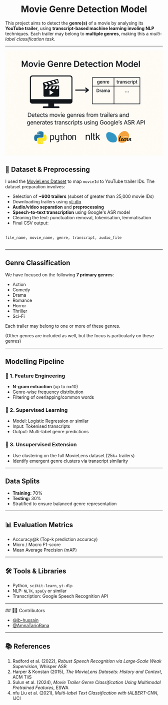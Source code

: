 <h1 align="center">Movie Genre Detection Model</h1>
<p>This project aims to detect the <strong>genre(s)</strong> of a movie by analysing its <strong>YouTube trailer</strong>, using <strong>transcript-based machine learning involing NLP</strong> techniques. Each trailer may belong to <strong>multiple genres</strong>, making this a <em>multi-label classification task</em>.</p>

<hr />
<p align="center">
  <img src="movie-genre-detection-model.png" alt="Movie Genre Detection Model" >
</p>
<h2>📁 Dataset & Preprocessing</h2>

<p>I used the <a href="https://grouplens.org/datasets/movielens/" target="_blank">MovieLens Dataset</a> to map <code>movieId</code> to YouTube trailer IDs. The dataset preparation involves:</p>

<ul>
  <li>Selection of <strong>~600 trailers</strong> (subset of greater than 25,000 movie IDs)</li>
  <li>Downloading trailers using <a href="https://github.com/yt-dlp/yt-dlp" target="_blank"> yt-dlp</a></li>
  <li><strong>Audio/video separation</strong> and <strong>preprocessing</strong></li>
  <li><strong>Speech-to-text transcription</strong> using Google's ASR model</li>
  <li>Cleaning the text: punctuation removal, tokenisation, lemmatisation</li>
  <li>Final CSV output:</li>
</ul>

<pre>
<code>
file_name, movie_name, genre, transcript, audio_file
</code>
</pre>

<hr />

<h2>Genre Classification</h2>

<p>We have focused on the following <strong>7 primary genres</strong>:</p>

<ul>
  <li>Action</li>
  <li>Comedy</li>
  <li>Drama</li>
  <li>Romance</li>
  <li>Horror</li>
  <li>Thriller</li>
  <li>Sci-Fi</li>
</ul>

<p>Each trailer may belong to one or more of these genres.</p>
(Other genres are included as well, but the  focus is particularly on these genres)<br>

<hr />

<h2>Modelling Pipeline</h2>

<h3>🔹 1. Feature Engineering</h3>
<ul>
  <li><strong>N-gram extraction</strong> (up to n=10)</li>
  <li>Genre-wise frequency distribution</li>
  <li>Filtering of overlapping/common words</li>
</ul>

<h3>🔹 2. Supervised Learning</h3>
<ul>
  <li>Model: Logistic Regression or similar</li>
  <li>Input: Tokenised transcripts</li>
  <li>Output: Multi-label genre predictions</li>
</ul>

<h3>🔹 3. Unsupervised Extension</h3>
<ul>
  <li>Use clustering on the full MovieLens dataset (25k+ trailers)</li>
  <li>Identify emergent genre clusters via transcript similarity</li>
</ul>

<hr />

<h2>Data Splits</h2>
<ul>
  <li><strong>Training:</strong> 70%</li>
  <li><strong>Testing:</strong> 30%</li>
  <li>Stratified to ensure balanced genre representation</li>
</ul>

<hr />

<h2>📊 Evaluation Metrics</h2>
<ul>
  <li>Accuracy@k (Top-k prediction accuracy)</li>
  <li>Micro / Macro F1-score</li>
  <li>Mean Average Precision (mAP)</li>
</ul>

<hr />

<h2>🛠 Tools & Libraries</h2>
<ul>
  <li>Python, <code>scikit-learn</code>, <code>yt-dlp</code></li>
  <li>NLP: <code>NLTK</code>, <code>spaCy</code> or similar</li>
  <li>Transcription: Google Speech Recognition API</li>
</ul>

<hr />
## 👨‍💻 Contributors

- [@ib-hussain](https://github.com/ib-hussain)
- [@AmnaTariqRana](https://github.com/AmnaTariqRana)

---
<h2>📚 References</h2>
<ol>
  <li>Radford et al. (2022), <em>Robust Speech Recognition via Large‑Scale Weak Supervision</em>, Whisper ASR</li>
  <li>Harper & Konstan (2015), <em>The MovieLens Datasets: History and Context</em>, ACM TiiS</li>
  <li>Sulun et al. (2024), <em>Movie Trailer Genre Classification Using Multimodal Pretrained Features</em>, ESWA</li>
  <li>nfu Liu et al. (2021), <em>Multi-label Text Classification with tALBERT-CNN</em>, IJCI</li>
</ol>

